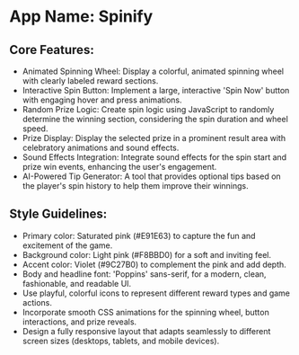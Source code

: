# **App Name**: Spinify

## Core Features:

- Animated Spinning Wheel: Display a colorful, animated spinning wheel with clearly labeled reward sections.
- Interactive Spin Button: Implement a large, interactive 'Spin Now' button with engaging hover and press animations.
- Random Prize Logic: Create spin logic using JavaScript to randomly determine the winning section, considering the spin duration and wheel speed.
- Prize Display: Display the selected prize in a prominent result area with celebratory animations and sound effects.
- Sound Effects Integration: Integrate sound effects for the spin start and prize win events, enhancing the user's engagement.
- AI-Powered Tip Generator: A tool that provides optional tips based on the player's spin history to help them improve their winnings.

## Style Guidelines:

- Primary color: Saturated pink (#E91E63) to capture the fun and excitement of the game.
- Background color: Light pink (#F8BBD0) for a soft and inviting feel.
- Accent color: Violet (#9C27B0) to complement the pink and add depth.
- Body and headline font: 'Poppins' sans-serif, for a modern, clean, fashionable, and readable UI.
- Use playful, colorful icons to represent different reward types and game actions.
- Incorporate smooth CSS animations for the spinning wheel, button interactions, and prize reveals.
- Design a fully responsive layout that adapts seamlessly to different screen sizes (desktops, tablets, and mobile devices).